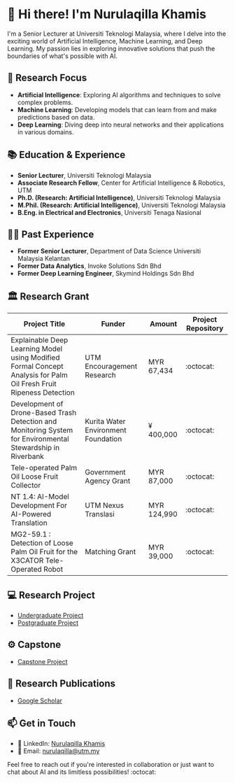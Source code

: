 # 👋 Hi there! I'm Nurulaqilla Khamis

I'm a Senior Lecturer at Universiti Teknologi Malaysia, where I delve into the exciting world of Artificial Intelligence, Machine Learning, and Deep Learning. My passion lies in exploring innovative solutions that push the boundaries of what's possible with AI.

<!-- Your other content -->

## 🌱 Research Focus

- **Artificial Intelligence**: Exploring AI algorithms and techniques to solve complex problems.
- **Machine Learning**: Developing models that can learn from and make predictions based on data.
- **Deep Learning**: Diving deep into neural networks and their applications in various domains.

<!-- Your other content -->

## 📚 Education & Experience

- **Senior Lecturer**, Universiti Teknologi Malaysia
- **Associate Research Fellow**, Center for Artificial Intelligence & Robotics, UTM
- **Ph.D. (Research: Artificial Intelligence)**, Universiti Teknologi Malaysia
- **M.Phil. (Research: Artificial Intelligence)**, Universiti Teknologi Malaysia
- **B.Eng. in Electrical and Electronics**, Universiti Tenaga Nasional

## 👩‍💼 Past Experience

- **Former Senior Lecturer**, Department of Data Science Universiti Malaysia Kelantan
- **Former Data Analytics**, Invoke Solutions Sdn Bhd
- **Former Deep Learning Engineer**, Skymind Holdings Sdn Bhd

## 🏛️ Research Grant

| Project Title | Funder | Amount | Project Repository |
|-------------|-------------|-------------|-------------|
| Explainable Deep Learning Model using Modified Formal Concept Analysis for Palm Oil Fresh Fruit Ripeness Detection  | UTM Encouragement Research   | MYR 67,434   | :octocat:   |
| Development of Drone-Based Trash Detection and Monitoring System for Environmental Stewardship in Riverbank   | Kurita Water Environment Foundation   | ¥ 400,000   | :octocat:   |
| Tele-operated Palm Oil Loose Fruit Collector   | Government Agency Grant  | MYR 87,000  | :octocat:  |
| NT 1.4: AI-Model Development For AI-Powered Translation | UTM Nexus Translasi | MYR 124,990 | :octocat: |
| MG2-59.1 : Detection of Loose Palm Oil Fruit for the X3CATOR Tele-Operated Robot | Matching Grant | MYR 39,000 | :octocat: |

## 💻 Research Project

- [Undergraduate Project](https://github.com/aqillakhamis/Undergraduate-Project)
- [Postgraduate Project](https://github.com/aqillakhamis/Postgraduate-Project)

## ⚙️ Capstone

- [Capstone Project]()

## 📖 Research Publications

- [Google Scholar](https://scholar.google.com/citations?user=HMfNRWMAAAAJ&hl=en&oi=ao)

## 📫 Get in Touch

- 🔗 LinkedIn: [Nurulaqilla Khamis](https://my.linkedin.com/in/nurulaqilla-khamis-860b86bb)
- 📧 Email: nurulaqilla@utm.my

Feel free to reach out if you're interested in collaboration or just want to chat about AI and its limitless possibilities! :octocat:

